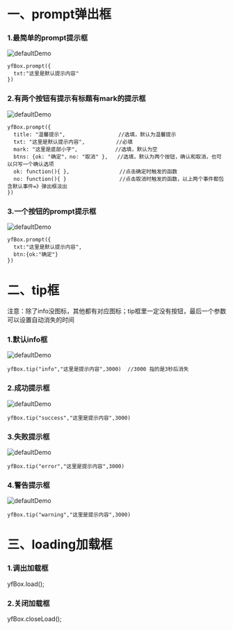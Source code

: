 # 一、prompt弹出框
### 1.最简单的prompt提示框
![defaultDemo](https://github.com/ClassName/yfBox/blob/master/images/defaultDemo.png)
```
yfBox.prompt({
  txt:"这里是默认提示内容"   
})
```

### 2.有两个按钮有提示有标题有mark的提示框
![defaultDemo](https://github.com/ClassName/yfBox/blob/master/images/markDemo.png)
```
yfBox.prompt({
  title: "温馨提示",                 //选填，默认为温馨提示
  txt: "这里是默认提示内容",          //必填
  mark: "这里是底部小字",            //选填，默认为空
  btns: {ok: "确定"，no: "取消" },   //选填，默认为两个按钮，确认和取消，也可以只写一个确认选项
  ok: function(){ },                //点击确定时触发的函数
  no: function(){ }                 //点击取消时触发的函数，以上两个事件都包含默认事件=》弹出框淡出
})
```

### 3.一个按钮的prompt提示框
![defaultDemo](https://github.com/ClassName/yfBox/blob/master/images/onebtn.png)
```
yfBox.prompt({
  txt:"这里是默认提示内容",
  btn:{ok:"确定"}
})
```

# 二、tip框
注意：除了info没图标，其他都有对应图标；tip框里一定没有按钮，最后一个参数可以设置自动消失的时间
### 1.默认info框
![defaultDemo](https://github.com/ClassName/yfBox/blob/master/images/infoDemo.png)
```
yfBox.tip("info","这里是提示内容",3000)  //3000 指的是3秒后消失
```

### 2.成功提示框
![defaultDemo](https://github.com/ClassName/yfBox/blob/master/images/successDemo.png)
```
yfBox.tip("success","这里是提示内容",3000) 
```

### 3.失败提示框
![defaultDemo](https://github.com/ClassName/yfBox/blob/master/images/errorDemo.png)
```
yfBox.tip("error","这里是提示内容",3000) 
```

### 4.警告提示框
![defaultDemo](https://github.com/ClassName/yfBox/blob/master/images/warningDemo.png)
```
yfBox.tip("warning","这里是提示内容",3000) 
```

# 三、loading加载框
### 1.调出加载框
yfBox.load();
### 2.关闭加载框
yfBox.closeLoad();
